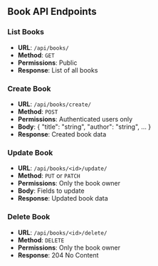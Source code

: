 ## Book API Endpoints

### List Books
- **URL**: `/api/books/`
- **Method**: `GET`
- **Permissions**: Public
- **Response**: List of all books

### Create Book
- **URL**: `/api/books/create/`
- **Method**: `POST`
- **Permissions**: Authenticated users only
- **Body**: { "title": "string", "author": "string", ... }
- **Response**: Created book data

### Update Book
- **URL**: `/api/books/<id>/update/`
- **Method**: `PUT` or `PATCH`
- **Permissions**: Only the book owner
- **Body**: Fields to update
- **Response**: Updated book data

### Delete Book
- **URL**: `/api/books/<id>/delete/`
- **Method**: `DELETE`
- **Permissions**: Only the book owner
- **Response**: 204 No Content